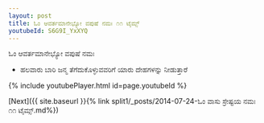 ```yaml
---
layout: post
title: ಓಂ ಆವರ್ತಮಾನೇಭ್ಯೋ ವಪುಷೆ ನಮಃ ೧೧ ಟೈಮ್ಸ್
youtubeId: S6G9I_YxXYQ
---
```

 
 
 ಓಂ ಆವರ್ತಮಾನೇಭ್ಯೋ ವಪುಷೆ ನಮಃ  
 
 -  ಹಲವಾರು ಬಾರಿ ಜನ್ಮ ತೆಗೆದುಕೊಳ್ಳುವವರಿಗೆ ಯಾರು ದೇಹಗಳನ್ನು ನೀಡುತ್ತಾರೆ 
 
  
 
  
 
 
 
 
 
 


{% include youtubePlayer.html id=page.youtubeId %}
 
[Next]({{ site.baseurl }}{% link  split1/_posts/2014-07-24-ಓಂ ವಾಸು ಸ್ರೇಷ್ಟಯ ನಮಃ ೧೧ ಟೈಮ್ಸ್.md%})
 
